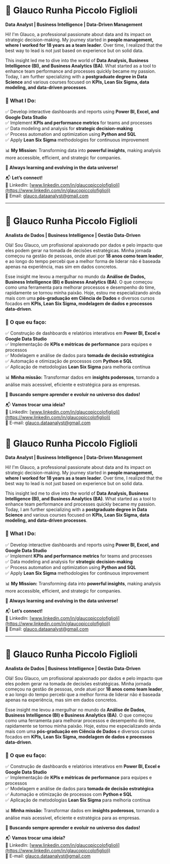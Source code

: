 # 🚀 Glauco Runha Piccolo Figlioli  

**Data Analyst | Business Intelligence | Data-Driven Management**  

Hi! I'm Glauco, a professional passionate about data and its impact on strategic decision-making. My journey started in **people management, where I worked for 18 years as a team leader**. Over time, I realized that the best way to lead is not just based on experience but on solid data.  

This insight led me to dive into the world of **Data Analysis, Business Intelligence (BI), and Business Analytics (BA)**. What started as a tool to enhance team performance and processes quickly became my passion. Today, I am further specializing with a **postgraduate degree in Data Science** and various courses focused on **KPIs, Lean Six Sigma, data modeling, and data-driven processes**.  

### 🔹 **What I Do:**  
✅ Develop interactive dashboards and reports using **Power BI, Excel, and Google Data Studio**  
✅ Implement **KPIs and performance metrics** for teams and processes  
✅ Data modeling and analysis for **strategic decision-making**  
✅ Process automation and optimization using **Python and SQL**  
✅ Apply **Lean Six Sigma** methodologies for continuous improvement  

📊 **My Mission:** Transforming data into **powerful insights**, making analysis more accessible, efficient, and strategic for companies.  

🚀 **Always learning and evolving in the data universe!**  

📬 **Let’s connect!**  
📌 LinkedIn: [www.linkedin.com/in/glaucopiccolofiglioli](https://www.linkedin.com/in/glaucopiccolofiglioli)  
📩 Email: glauco.dataanalyst@gmail.com  

---

# 🚀 Glauco Runha Piccolo Figlioli  

**Analista de Dados | Business Intelligence | Gestão Data-Driven**  

Olá! Sou Glauco, um profissional apaixonado por dados e pelo impacto que eles podem gerar na tomada de decisões estratégicas. Minha jornada começou na gestão de pessoas, onde atuei por **18 anos como team leader**, e ao longo do tempo percebi que a melhor forma de liderar não é baseada apenas na experiência, mas sim em dados concretos.  

Esse insight me levou a mergulhar no mundo da **Análise de Dados, Business Intelligence (BI) e Business Analytics (BA)**. O que começou como uma ferramenta para melhorar processos e desempenho do time, rapidamente se tornou minha paixão. Hoje, estou me especializando ainda mais com uma **pós-graduação em Ciência de Dados** e diversos cursos focados em **KPIs, Lean Six Sigma, modelagem de dados e processos data-driven**.  

### 🔹 **O que eu faço:**  
✅ Construção de dashboards e relatórios interativos em **Power BI, Excel e Google Data Studio**  
✅ Implementação de **KPIs e métricas de performance** para equipes e processos  
✅ Modelagem e análise de dados para **tomada de decisão estratégica**  
✅ Automação e otimização de processos com **Python e SQL**  
✅ Aplicação de metodologias **Lean Six Sigma** para melhoria contínua  

📊 **Minha missão:** Transformar dados em **insights poderosos**, tornando a análise mais acessível, eficiente e estratégica para as empresas.  

🚀 **Buscando sempre aprender e evoluir no universo dos dados!**  

📬 **Vamos trocar uma ideia?**  
📌 LinkedIn: [www.linkedin.com/in/glaucopiccolofiglioli](https://www.linkedin.com/in/glaucopiccolofiglioli)  
📩 E-mail: glauco.dataanalyst@gmail.com  
# 🚀 Glauco Runha Piccolo Figlioli  

**Data Analyst | Business Intelligence | Data-Driven Management**  

Hi! I'm Glauco, a professional passionate about data and its impact on strategic decision-making. My journey started in **people management, where I worked for 18 years as a team leader**. Over time, I realized that the best way to lead is not just based on experience but on solid data.  

This insight led me to dive into the world of **Data Analysis, Business Intelligence (BI), and Business Analytics (BA)**. What started as a tool to enhance team performance and processes quickly became my passion. Today, I am further specializing with a **postgraduate degree in Data Science** and various courses focused on **KPIs, Lean Six Sigma, data modeling, and data-driven processes**.  

### 🔹 **What I Do:**  
✅ Develop interactive dashboards and reports using **Power BI, Excel, and Google Data Studio**  
✅ Implement **KPIs and performance metrics** for teams and processes  
✅ Data modeling and analysis for **strategic decision-making**  
✅ Process automation and optimization using **Python and SQL**  
✅ Apply **Lean Six Sigma** methodologies for continuous improvement  

📊 **My Mission:** Transforming data into **powerful insights**, making analysis more accessible, efficient, and strategic for companies.  

🚀 **Always learning and evolving in the data universe!**  

📬 **Let’s connect!**  
📌 LinkedIn: [www.linkedin.com/in/glaucopiccolofiglioli](https://www.linkedin.com/in/glaucopiccolofiglioli)  
📩 Email: glauco.dataanalyst@gmail.com  

---

# 🚀 Glauco Runha Piccolo Figlioli  

**Analista de Dados | Business Intelligence | Gestão Data-Driven**  

Olá! Sou Glauco, um profissional apaixonado por dados e pelo impacto que eles podem gerar na tomada de decisões estratégicas. Minha jornada começou na gestão de pessoas, onde atuei por **18 anos como team leader**, e ao longo do tempo percebi que a melhor forma de liderar não é baseada apenas na experiência, mas sim em dados concretos.  

Esse insight me levou a mergulhar no mundo da **Análise de Dados, Business Intelligence (BI) e Business Analytics (BA)**. O que começou como uma ferramenta para melhorar processos e desempenho do time, rapidamente se tornou minha paixão. Hoje, estou me especializando ainda mais com uma **pós-graduação em Ciência de Dados** e diversos cursos focados em **KPIs, Lean Six Sigma, modelagem de dados e processos data-driven**.  

### 🔹 **O que eu faço:**  
✅ Construção de dashboards e relatórios interativos em **Power BI, Excel e Google Data Studio**  
✅ Implementação de **KPIs e métricas de performance** para equipes e processos  
✅ Modelagem e análise de dados para **tomada de decisão estratégica**  
✅ Automação e otimização de processos com **Python e SQL**  
✅ Aplicação de metodologias **Lean Six Sigma** para melhoria contínua  

📊 **Minha missão:** Transformar dados em **insights poderosos**, tornando a análise mais acessível, eficiente e estratégica para as empresas.  

🚀 **Buscando sempre aprender e evoluir no universo dos dados!**  

📬 **Vamos trocar uma ideia?**  
📌 LinkedIn: [www.linkedin.com/in/glaucopiccolofiglioli](https://www.linkedin.com/in/glaucopiccolofiglioli)  
📩 E-mail: glauco.dataanalyst@gmail.com  
